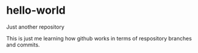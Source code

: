 # hello-world
Just another repository

This is just me learning how github works in terms of respository branches and commits. 
